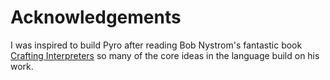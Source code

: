 # Acknowledgements

I was inspired to build Pyro after reading Bob Nystrom's fantastic book [Crafting Interpreters][1] so many of the core ideas in the language build on his work.

[1]: http://craftinginterpreters.com
